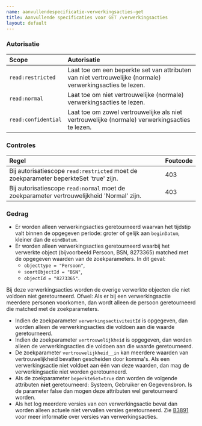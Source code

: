 ```yaml
---
name: aanvullendespecificatie-verwerkingsacties-get
title: Aanvullende specificaties voor GET /verwerkingsacties
layout: default
---
```


### Autorisatie

| Scope | Autorisatie | 
| :---- | :---- |
| `read:restricted` | Laat toe om een beperkte set van attributen van niet vertrouwelijke (normale) verwerkingsacties te lezen.
| `read:normal` | Laat toe om niet vertrouwelijke (normale) verwerkingsacties te lezen.
| `read:confidential` | Laat toe om zowel vertrouwelijke als niet vertrouwelijke (normale) verwerkingsacties te lezen.     

### Controles

| Regel | Foutcode |
| :---- | :---- |
| Bij autorisatiescope `read:restricted` moet de zoekparameter beperkteSet 'true' zijn. | 403 |
| Bij autorisatiescope `read:normal` moet de zoekparameter vertrouwelijkheid 'Normal' zijn. | 403 |


### Gedrag

* Er worden alleen verwerkingsacties geretourneerd waarvan het tijdstip valt binnen de opgegeven periode: groter of gelijk aan `beginDatum`, kleiner dan de `eindDatum`.
* Er worden alleen verwerkingsacties geretourneerd waarbij het verwerkte object (bijvoorbeeld Persoon, BSN, 8273365) matched met de opgegeven waarden van de zoekparameters. In dit geval:
  - `objecttype = "Persoon"`,
  - `soortObjectId = "BSN"`,
  - `objectId = "8273365"`.

Bij deze verwerkingsacties worden de overige verwerkte objecten die niet voldoen niet geretourneerd. Ofwel: Als er bij een verwerkingsactie meerdere personen voorkomen, dan wordt alleen de persoon geretourneerd die matched met de zoekparameters.
* Indien de zoekparameter `verwerkingsactiviteitId` is opgegeven, dan worden alleen de verwerkingsacties die voldoen aan die waarde geretourneerd. 
* Indien de zoekparameter `vertrouwelijkheid` is opgegeven, dan worden alleen de verwerkingsacties die voldoen aan die waarde geretourneerd.
* De zoekparameter `vertrouwelijkheid__in` kan meerdere waarden van vertrouwelijkheid bevatten gescheiden door komma's. Als een verwerkingsactie niet voldoet aan één van deze waarden, dan mag de verwerkingsactie niet worden geretourneerd.
* Als de zoekparameter `beperkteSet=true` dan worden de volgende attributen **niet** geretourneerd: Systeem, Gebruiker en Gegevensbron. Is de parameter false dan mogen deze attributen wel geretourneerd worden.
* Als het log meerdere versies van een verwerkingsactie bevat dan worden alleen actuele niet vervallen versies geretourneerd. Zie [B3891](../achtergronddocumentatie/ontwerp/artefacten/3891.md) voor meer informatie over versies van verwerkingsacties.



